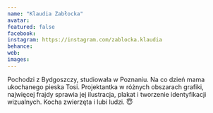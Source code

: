 ```yaml
---
name: "Klaudia Zabłocka"
avatar: 
featured: false
facebook: 
instagram: https://instagram.com/zablocka.klaudia
behance: 
web:
images:
---
```

Pochodzi z Bydgoszczy, studiowała w Poznaniu. Na co dzień mama ukochanego pieska Tosi. Projektantka w różnych obszarach grafiki, najwięcej frajdy sprawia jej ilustracja, plakat i tworzenie identyfikacji wizualnych. Kocha zwierzęta i lubi ludzi. 😇

